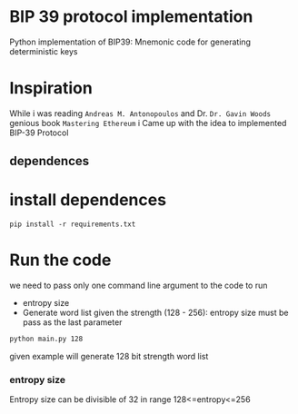 # BIP 39 protocol implementation

Python implementation of BIP39: Mnemonic code for generating deterministic keys

# Inspiration
While i was reading `Andreas M. Antonopoulos` and Dr. `Dr. Gavin Woods` genious book `Mastering Ethereum` i Came up with the idea to implemented BIP-39 Protocol

## dependences

# install dependences
```
pip install -r requirements.txt
```



# Run the code
we need to pass only one command line argument to the code to run 
- entropy size
- Generate word list given the strength (128 - 256):
entropy size must be pass as the last parameter
```sh
python main.py 128
```

given example will generate 128 bit strength word list
### entropy size
Entropy size can be divisible of 32 in range 128<=entropy<=256